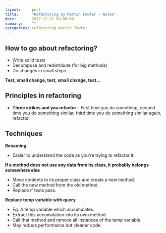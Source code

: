 ```yaml
---
layout:     post
title:      "Refactoring by Martin Fowler - Notes"
date:       2017-12-22 09:00:00
summary:    "" 
categories: refactoring martin fowler
---
```


## How to go about refactoring?  
* Write solid tests
* Decompose and redistribute (for big methods)
* Do changes in small steps  

**Test, small change, test, small change, test...**  

## Principles in refactoring
* **Three strikes and you refactor** - First time you do something, second time you do something similar, third time you do something similar again, refactor.

## Techniques
**Renaming**  
* Easier to understand the code as you're trying to refactor it.

**If a method does not use any data from its class, it probably belongs somewhere else**  
* Move contents to its proper class and create a new method.
* Call the new method from the old method.
* Replace if tests pass.  

**Replace temp variable with query**  
* Eg. A temp variable which accumulates.
* Extract this accumulation into its own method.
* Call that method and remove all instances of the temp variable.
* May reduce performance but cleaner code.  
